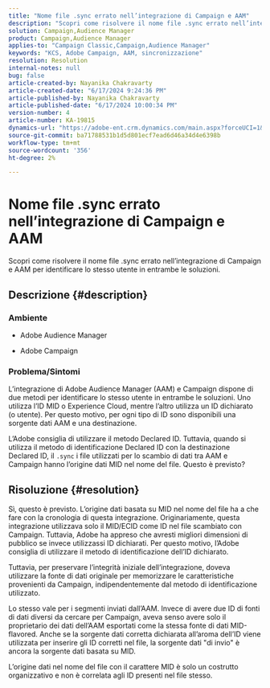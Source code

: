 ```yaml
---
title: "Nome file .sync errato nell’integrazione di Campaign e AAM"
description: "Scopri come risolvere il nome file .sync errato nell’integrazione di Campaign e AAM per identificare lo stesso utente in entrambe le soluzioni."
solution: Campaign,Audience Manager
product: Campaign,Audience Manager
applies-to: "Campaign Classic,Campaign,Audience Manager"
keywords: "KCS, Adobe Campaign, AAM, sincronizzazione"
resolution: Resolution
internal-notes: null
bug: false
article-created-by: Nayanika Chakravarty
article-created-date: "6/17/2024 9:24:36 PM"
article-published-by: Nayanika Chakravarty
article-published-date: "6/17/2024 10:00:34 PM"
version-number: 4
article-number: KA-19815
dynamics-url: "https://adobe-ent.crm.dynamics.com/main.aspx?forceUCI=1&pagetype=entityrecord&etn=knowledgearticle&id=d0f3c9f9-ef2c-ef11-840b-0022480a40c2"
source-git-commit: ba71788531b1d5d801ecf7ead6d46a34d4e6398b
workflow-type: tm+mt
source-wordcount: '356'
ht-degree: 2%

---
```


# Nome file .sync errato nell’integrazione di Campaign e AAM


Scopri come risolvere il nome file .sync errato nell’integrazione di Campaign e AAM per identificare lo stesso utente in entrambe le soluzioni.

## Descrizione {#description}


### <b>Ambiente</b>

- Adobe Audience Manager

- Adobe Campaign

### <b>Problema/Sintomi</b>

L’integrazione di Adobe Audience Manager (AAM) e Campaign dispone di due metodi per identificare lo stesso utente in entrambe le soluzioni. Uno utilizza l’ID MID o Experience Cloud, mentre l’altro utilizza un ID dichiarato (o utente). Per questo motivo, per ogni tipo di ID sono disponibili una sorgente dati AAM e una destinazione.

L’Adobe consiglia di utilizzare il metodo Declared ID. Tuttavia, quando si utilizza il metodo di identificazione Declared ID con la destinazione Declared ID, il `.sync` i file utilizzati per lo scambio di dati tra AAM e Campaign hanno l’origine dati MID nel nome del file. Questo è previsto?


## Risoluzione {#resolution}


Sì, questo è previsto. L’origine dati basata su MID nel nome del file ha a che fare con la cronologia di questa integrazione. Originariamente, questa integrazione utilizzava solo il MID/ECID come ID nel file scambiato con Campaign. Tuttavia, Adobe ha appreso che avresti migliori dimensioni di pubblico se invece utilizzassi ID dichiarati. Per questo motivo, l’Adobe consiglia di utilizzare il metodo di identificazione dell’ID dichiarato.

Tuttavia, per preservare l’integrità iniziale dell’integrazione, doveva utilizzare la fonte di dati originale per memorizzare le caratteristiche provenienti da Campaign, indipendentemente dal metodo di identificazione utilizzato.

Lo stesso vale per i segmenti inviati dall’AAM. Invece di avere due ID di fonti di dati diversi da cercare per Campaign, aveva senso avere solo il proprietario dei dati dell’AAM esportati come la stessa fonte di dati MID-flavored. Anche se la sorgente dati corretta dichiarata all’aroma dell’ID viene utilizzata per inserire gli ID corretti nel file, la sorgente dati &quot;di invio&quot; è ancora la sorgente dati basata su MID.

L’origine dati nel nome del file con il carattere MID è solo un costrutto organizzativo e non è correlata agli ID presenti nel file stesso.
